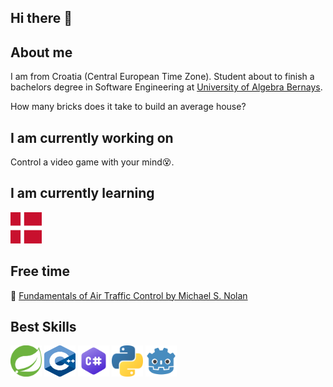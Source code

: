 ## Hi there 👋

## About me
I am from Croatia (Central European Time Zone).
Student about to finish a bachelors degree in Software Engineering at [University of Algebra Bernays](https://www.algebra.hr/sveuciliste/en).
<p>How many bricks does it take to build an average house?</p>

## I am currently working on
Control a video game with your mind😵.

## I am currently learning
<img src="assets/Flag_of_Denmark.svg.webp" width=50 height=50></img>

## Free time
📖 [Fundamentals of Air Traffic Control by Michael S. Nolan](https://share.google/98tF0woUXDj7VNvDd)

## Best Skills
<img src="assets/spring.png" width=50 height=50> <img src="assets/c++.svg" width=50 height=50> <img src="assets/csharp.png" width=50 height=50> <img src="assets/python.svg" width=50 height=50> <img src="assets/godot.svg" width=50 height=50>
